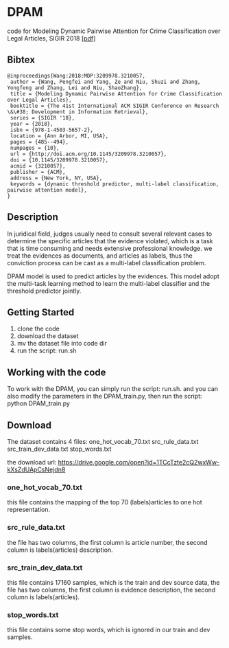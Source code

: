 # DPAM
code for Modeling Dynamic Pairwise Attention for Crime Classification over Legal Articles, SIGIR 2018 [[pdf]](https://dl.acm.org/citation.cfm?doid=3209978.3210057)

## Bibtex
```
@inproceedings{Wang:2018:MDP:3209978.3210057,
 author = {Wang, Pengfei and Yang, Ze and Niu, Shuzi and Zhang, Yongfeng and Zhang, Lei and Niu, ShaoZhang},
 title = {Modeling Dynamic Pairwise Attention for Crime Classification over Legal Articles},
 booktitle = {The 41st International ACM SIGIR Conference on Research \&\#38; Development in Information Retrieval},
 series = {SIGIR '18},
 year = {2018},
 isbn = {978-1-4503-5657-2},
 location = {Ann Arbor, MI, USA},
 pages = {485--494},
 numpages = {10},
 url = {http://doi.acm.org/10.1145/3209978.3210057},
 doi = {10.1145/3209978.3210057},
 acmid = {3210057},
 publisher = {ACM},
 address = {New York, NY, USA},
 keywords = {dynamic threshold predictor, multi-label classification, pairwise attention model},
} 
```
## Description
In juridical field, judges usually need to consult several relevant cases to determine the specific articles that the evidence violated, which is a task that is time consuming and needs
extensive professional knowledge. we treat the evidences as documents, and articles as labels, thus
the conviction process can be cast as a multi-label classification problem.

DPAM model is used to predict articles by the evidences. This model adopt the multi-task learning method to learn the multi-label classifier and the threshold predictor jointly.

## Getting Started
1. clone the code
2. download the dataset
3. mv the dataset file into code dir
4. run the script: run.sh

## Working with the code
To work with the DPAM, you can simply run the script: run.sh. and you can also modify the parameters in the DPAM_train.py, then run the script: python DPAM_train.py

## Download
The dataset contains 4 files: one_hot_vocab_70.txt  src_rule_data.txt  src_train_dev_data.txt  stop_words.txt

the download url: https://drive.google.com/open?id=1TCcTzte2cQ2wxWw-kXsZdUApCsNejdn8
### one_hot_vocab_70.txt
this file contains the mapping of the top 70 (labels)articles to one hot representation.
### src_rule_data.txt
the file has two columns, the first column is article number, the second column is labels(articles) description.
### src_train_dev_data.txt
this file contains 17160 samples, which is the train and dev source data, the file has two columns, the first column is evidence description, the second column is labels(articles).
### stop_words.txt
this file contains some stop words, which is ignored in our train and dev samples.
